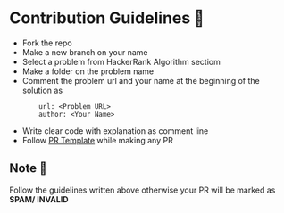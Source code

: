 # Contribution Guidelines :closed_book:

- Fork the repo
- Make a new branch on your name
- Select a problem from HackerRank Algorithm sectiom
- Make a folder on the problem name
- Comment the problem url and your name at the beginning of the solution as 
    ``` 
        url: <Problem URL>
        author: <Your Name>
    ```
- Write clear code with explanation as comment line
- Follow [PR Template](https://github.com/Utsav1999/HackerRank-Algorithms-Solutions/blob/main/PR_TEMPLATE.md) while making any PR

## Note :triangular_flag_on_post:

Follow the guidelines written above otherwise your PR will be marked as <b>SPAM/ INVALID</b>